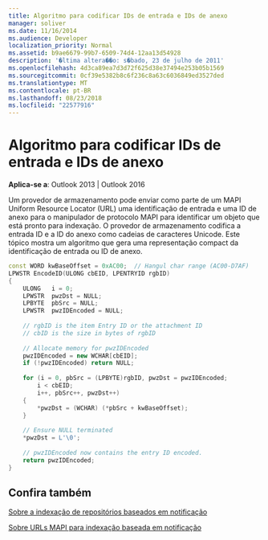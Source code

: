 ```yaml
---
title: Algoritmo para codificar IDs de entrada e IDs de anexo
manager: soliver
ms.date: 11/16/2014
ms.audience: Developer
localization_priority: Normal
ms.assetid: b9ae6679-99b7-6509-74d4-12aa13d54928
description: '�ltima altera��o: s�bado, 23 de julho de 2011'
ms.openlocfilehash: 4d3ca89ea7d3d72f625d38e37494e253b05b1569
ms.sourcegitcommit: 0cf39e5382b8c6f236c8a63c6036849ed3527ded
ms.translationtype: MT
ms.contentlocale: pt-BR
ms.lasthandoff: 08/23/2018
ms.locfileid: "22577916"
---
```

# <a name="algorithm-to-encode-entry-ids-and-attachment-ids"></a>Algoritmo para codificar IDs de entrada e IDs de anexo

  
  
**Aplica-se a**: Outlook 2013 | Outlook 2016 
  
Um provedor de armazenamento pode enviar como parte de um MAPI Uniform Resource Locator (URL) uma identificação de entrada e uma ID de anexo para o manipulador de protocolo MAPI para identificar um objeto que está pronto para indexação. O provedor de armazenamento codifica a entrada ID e a ID do anexo como cadeias de caracteres Unicode. Este tópico mostra um algoritmo que gera uma representação compact da identificação de entrada ou ID de anexo.
  
```cpp
const WORD kwBaseOffset = 0xAC00;  // Hangul char range (AC00-D7AF) 
LPWSTR EncodeID(ULONG cbEID, LPENTRYID rgbID) 
{ 
    ULONG   i = 0; 
    LPWSTR  pwzDst = NULL; 
    LPBYTE  pbSrc = NULL; 
    LPWSTR  pwzIDEncoded = NULL; 
 
    // rgbID is the item Entry ID or the attachment ID 
    // cbID is the size in bytes of rgbID 
 
    // Allocate memory for pwzIDEncoded 
    pwzIDEncoded = new WCHAR[cbEID]; 
    if (!pwzIDEncoded) return NULL; 
 
    for (i = 0, pbSrc = (LPBYTE)rgbID, pwzDst = pwzIDEncoded; 
        i < cbEID; 
        i++, pbSrc++, pwzDst++) 
    { 
        *pwzDst = (WCHAR) (*pbSrc + kwBaseOffset); 
    } 
 
    // Ensure NULL terminated 
    *pwzDst = L'\0'; 
 
    // pwzIDEncoded now contains the entry ID encoded. 
    return pwzIDEncoded; 
}
```

## <a name="see-also"></a>Confira também



[Sobre a indexação de repositórios baseados em notificação](about-notification-based-store-indexing.md)
  
[Sobre URLs MAPI para indexação baseada em notificação](about-mapi-urls-for-notification-based-indexing.md)

